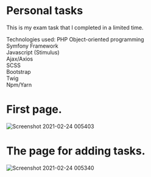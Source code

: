 # Personal tasks
This is my exam task that I completed in a limited time.

Technologies used:
PHP Object-oriented programming  
Symfony Framework  
Javascript (Stimulus)  
Ajax/Axios  
SCSS  
Bootstrap  
Twig  
Npm/Yarn  

# First page.
![Screenshot 2021-02-24 005403](https://user-images.githubusercontent.com/70883106/108918957-dfcf0800-763a-11eb-912c-884daea1cd71.jpg)

# The page for adding tasks.
![Screenshot 2021-02-24 005340](https://user-images.githubusercontent.com/70883106/108918958-e0679e80-763a-11eb-962a-dbf3e3d1248f.jpg)
